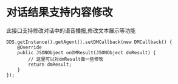 # 对话结果支持内容修改

此接口支持修改对话中的语音播报,修改文本展示等功能

    DDS.getInstance().getAgent().setDMCallback(new DMCallback() {
        @Override
        public JSONObject onDMResult(JSONObject dmResult) {
            // 这里可以对dmResult做一些修改
            return dmResult;
        }
    });
